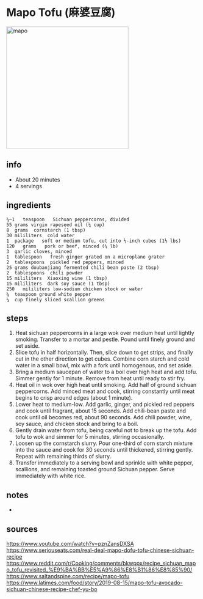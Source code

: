 # Mapo Tofu (麻婆豆腐)  
<img src="https://uploads-ssl.webflow.com/5d4b0077ebce4f3b499cb920/5e705b39a09e2147481c0d15_FoodOfSichuan_MapoTofu-p-800.jpeg" alt="mapo" width="320">

## info  
* About 20 minutes  
* 4 servings  

## ingredients  
```
¼–1   teaspoon   Sichuan peppercorns, divided
55 grams virgin rapeseed oil (¼ cup)
8  grams  cornstarch (1 tbsp)
30 mililiters  cold water
1  package   soft or medium tofu, cut into ½-inch cubes (1½ lbs)
120   grams   pork or beef, minced (¼ lb)
3  garlic cloves, minced
1  tablespoon   fresh ginger grated on a microplane grater
2  tablespoons  pickled red peppers, minced
25 grams doubanjiang fermented chili bean paste (2 tbsp)
2  tablespoons  chili powder
15 mililiters  Xiaoxing wine (1 tbsp)
15 mililiters  dark soy sauce (1 tbsp)
250   mililiters low-sodium chicken stock or water
¼  teaspoon ground white pepper
¼  cup finely sliced scallion greens
```

## steps  
1. Heat sichuan peppercorns in a large wok over medium heat until lightly smoking. Transfer to a mortar and pestle. Pound until finely ground and set aside.
2. Slice tofu in half horizontally. Then, slice down to get strips, and finally cut in the other direction to get cubes. Combine corn starch and cold water in a small bowl, mix with a fork until homogenous, and set aside.
3. Bring a medium saucepan of water to a boil over high heat and add tofu. Simmer gently for 1 minute. Remove from heat until ready to stir fry.
4. Heat oil in wok over high heat until smoking. Add half of ground sichuan peppercorns. Add minced meat and cook, stirring constantly until meat begins to crisp around edges (about 1 minute).
5. Lower heat to medium-low. Add garlic, ginger, and pickled red peppers and cook until fragrant, about 15 seconds. Add chili-bean paste and cook until oil becomes red, about 90 seconds. Add chili powder, wine, soy sauce, and chicken stock and bring to a boil.
6. Gently drain water from tofu, being careful not to break up the tofu. Add tofu to wok and simmer for 5 minutes, stirring occasionally.
7. Loosen up the cornstarch slurry. Pour one-third of corn starch mixture into the sauce and cook for 30 seconds until thickened, stirring gently. Repeat with remaining thirds of slurry.
8. Transfer immediately to a serving bowl and sprinkle with white pepper, scallions, and remaining toasted ground Sichuan pepper. Serve immediately with white rice.

## notes  
* 

## sources   
https://www.youtube.com/watch?v=pznZansDXSA  
https://www.seriouseats.com/real-deal-mapo-dofu-tofu-chinese-sichuan-recipe  
https://www.reddit.com/r/Cooking/comments/bkwppx/recipe_sichuan_mapo_tofu_revisited_%E9%BA%BB%E5%A9%86%E8%B1%86%E8%85%90/  
https://www.saltandspine.com/recipe/mapo-tofu  
https://www.latimes.com/food/story/2019-08-15/mapo-tofu-avocado-sichuan-chinese-recipe-chef-yu-bo  
